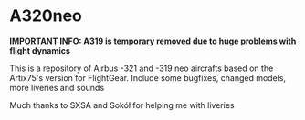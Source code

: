 # A320neo
**IMPORTANT INFO: A319 is temporary removed due to huge problems with flight dynamics**

This is a repository of Airbus -321 and -319 neo aircrafts based on the Artix75's version for FlightGear. Include some bugfixes, changed models, more liveries and sounds

Much thanks to SXSA and Sokół for helping me with liveries

